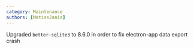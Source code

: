 ```yaml
---
category: Maintenance
authors: [MatissJanis]
---
```


Upgraded `better-sqlite3` to 8.6.0 in order to fix electron-app data export crash
